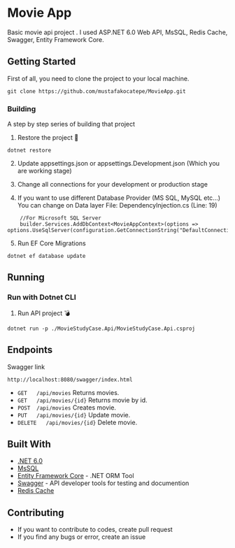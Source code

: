 # Movie App

Basic movie api project . I used ASP.NET 6.0 Web API, MsSQL, Redis Cache, Swagger, Entity Framework Core.

## Getting Started

First of all, you need to clone the project to your local machine.

```
git clone https://github.com/mustafakocatepe/MovieApp.git
```

### Building

A step by step series of building that project

1. Restore the project :hammer:

```
dotnet restore
```

2. Update appsettings.json or appsettings.Development.json (Which you are working stage)

2. Change all connections for your development or production stage

3. If you want to use different Database Provider (MS SQL, MySQL etc...) You can change on Data layer File: DependencyInjection.cs (Line: 19)

```
    //For Microsoft SQL Server
    builder.Services.AddDbContext<MovieAppContext>(options => options.UseSqlServer(configuration.GetConnectionString("DefaultConnection")));
```

5. Run EF Core Migrations

```
dotnet ef database update
```

## Running

### Run with Dotnet CLI

1. Run API project :bomb:

```
dotnet run -p ./MovieStudyCase.Api/MovieStudyCase.Api.csproj
```

## Endpoints

Swagger link

```
http://localhost:8080/swagger/index.html
```

- `GET   /api/movies` Returns movies.
- `GET   /api/movies/{id}` Returns movie by id.
- `POST  /api/movies` Creates movie.
- `PUT   /api/movies/{id}` Update movie.
- `DELETE   /api/movies/{id}` Delete movie.

## Built With

* [.NET 6.0](https://www.microsoft.com/net/) 
* [MsSQL](https://www.microsoft.com/tr-tr/sql-server) 
* [Entity Framework Core](https://docs.microsoft.com/en-us/ef/core/) - .NET ORM Tool
* [Swagger](https://swagger.io/) - API developer tools for testing and documention
* [Redis Cache](https://github.com/StackExchange/StackExchange.Redis)

## Contributing

* If you want to contribute to codes, create pull request
* If you find any bugs or error, create an issue
